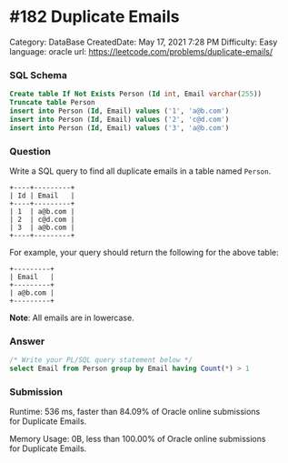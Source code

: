 # #182 Duplicate Emails

Category: DataBase
CreatedDate: May 17, 2021 7:28 PM
Difficulty: Easy
language: oracle
url: https://leetcode.com/problems/duplicate-emails/

### SQL Schema

```sql
Create table If Not Exists Person (Id int, Email varchar(255))
Truncate table Person
insert into Person (Id, Email) values ('1', 'a@b.com')
insert into Person (Id, Email) values ('2', 'c@d.com')
insert into Person (Id, Email) values ('3', 'a@b.com')
```

### Question

Write a SQL query to find all duplicate emails in a table named `Person`.

```
+----+---------+
| Id | Email   |
+----+---------+
| 1  | a@b.com |
| 2  | c@d.com |
| 3  | a@b.com |
+----+---------+

```

For example, your query should return the following for the above table:

```
+---------+
| Email   |
+---------+
| a@b.com |
+---------+

```

**Note**: All emails are in lowercase.

### Answer

```sql
/* Write your PL/SQL query statement below */
select Email from Person group by Email having Count(*) > 1
```

### Submission

Runtime: 536 ms, faster than 84.09% of Oracle online submissions for Duplicate Emails.

Memory Usage: 0B, less than 100.00% of Oracle online submissions for Duplicate Emails.